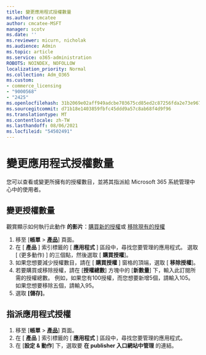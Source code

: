```yaml
---
title: 變更應用程式授權數量
ms.author: cmcatee
author: cmcatee-MSFT
manager: scotv
ms.date: ''
ms.reviewer: micurn, nicholak
ms.audience: Admin
ms.topic: article
ms.service: o365-administration
ROBOTS: NOINDEX, NOFOLLOW
localization_priority: Normal
ms.collection: Adm_O365
ms.custom:
- commerce_licensing
- "9000568"
- "2425"
ms.openlocfilehash: 31b2069e02aff949adcbe703675cd85ed2c87256fda2e73e96742542d1971b1f
ms.sourcegitcommit: d71b18e1403859fbfc45ddd9a57c8ab68f4d9f96
ms.translationtype: MT
ms.contentlocale: zh-TW
ms.lasthandoff: 08/06/2021
ms.locfileid: "54502491"
---
```

# <a name="change-app-license-quantity"></a>變更應用程式授權數量

您可以查看或變更所擁有的授權數目，並將其指派給 Microsoft 365 系統管理中心中的使用者。

## <a name="to-change-license-quantity"></a>變更授權數量

觀賞顯示如何執行此動作 **的影片**：[購買新的授權](https://go.microsoft.com/fwlink/p/?linkid=2154857)或 [移除現有的授權](https://go.microsoft.com/fwlink/p/?linkid=2154938)

1. 移至 [**帳單**  >  **[產品](https://go.microsoft.com/fwlink/p/?linkid=842054)**] 頁面。
2. 在 [ **產品** ] 索引標籤的 [ **應用程式** ] 區段中，尋找您要管理的應用程式。 選取 [ (更多動作) ] 的三個點，然後選取 [ **購買授權**]。
3. 如果您想要減少授權數目，請在 [ **購買授權** ] 窗格的頂端，選取 [ **移除授權**]。
4. 若要購買或移除授權，請在 [**授權總數**] 方塊中的 [**新數量**] 下，輸入此訂閱所需的授權總數。 例如，如果您有100授權，而您想要新增5個，請輸入105。 如果您想要移除五個，請輸入95。
5. 選取 **[儲存]**。

## <a name="to-assign-app-licenses"></a>指派應用程式授權

1. 移至 [**帳單**  >  **[產品](https://go.microsoft.com/fwlink/p/?linkid=842054)**] 頁面。
2. 在 [ **產品** ] 索引標籤的 [ **應用程式** ] 區段中，尋找您要管理的應用程式。
3. 在 [**設定 & 動作**] 下，選取要 **在 publisher 入口網站中管理** 的連結。